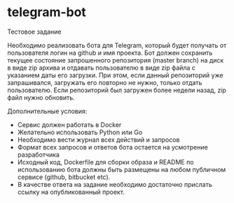 # telegram-bot
Тестовое задание

Необходимо реализовать бота для Telegram, который будет получать от пользователя логин на github и имя проекта. 
Бот должен сохранить текущее состояние запрошенного репозитория (master branch) на диск в виде zip архива и отдавать пользователю в виде zip файла с указанием даты его загрузки. 
При этом, если данный репозиторий уже запрашивался, загружать его повторно не нужно, только отдать пользователю. Если репозиторий был загружен более недели назад, zip файл нужно обновить.

 

Дополнительные условия:

* Сервис должен работать в Docker
* Желательно использовать Python или Go
* Необходимо вести журнал всех действий и запросов
* Формат всех запросов и ответов бота остается на усмотрение разработчика
* Исходный код, Dockerfile для сборки образа и README по использованию бота должны быть размещены на любом публичном сервисе (github, bitbucket etc). 
* В качестве ответа на задание необходимо достаточно прислать ссылку на опубликованный проект.
